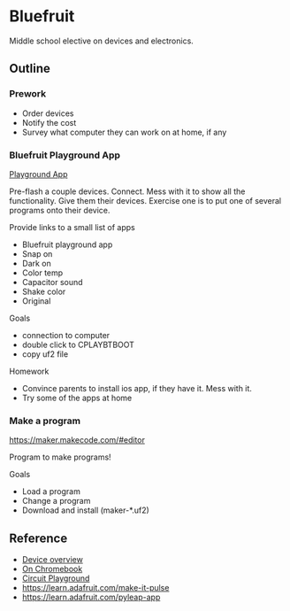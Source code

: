 # Bluefruit

Middle school elective on devices and electronics.

## Outline

### Prework

- Order devices
- Notify the cost
- Survey what computer they can work on at home, if any

### Bluefruit Playground App

[Playground App](https://learn.adafruit.com/bluefruit-playground-app)

Pre-flash a couple devices. Connect. Mess with it to show all the functionality. Give them their devices. Exercise one is to put one of several programs onto their device.

Provide links to a small list of apps
- Bluefruit playground app
- Snap on
- Dark on
- Color temp
- Capacitor sound
- Shake color
- Original

Goals
- connection to computer
- double click to CPLAYBTBOOT
- copy uf2 file

Homework
- Convince parents to install ios app, if they have it. Mess with it.
- Try some of the apps at home

### Make a program

https://maker.makecode.com/#editor

Program to make programs! 

Goals
- Load a program
- Change a program
- Download and install (maker-*.uf2)

## Reference

- [Device overview](https://learn.adafruit.com/adafruit-circuit-playground-bluefruit)
- [On Chromebook](https://learn.adafruit.com/using-circuit-playground-express-makecode-circuitpython-on-a-chromebook?view=all)
- [Circuit Playground](https://code.org/circuitplayground)
- https://learn.adafruit.com/make-it-pulse
- https://learn.adafruit.com/pyleap-app